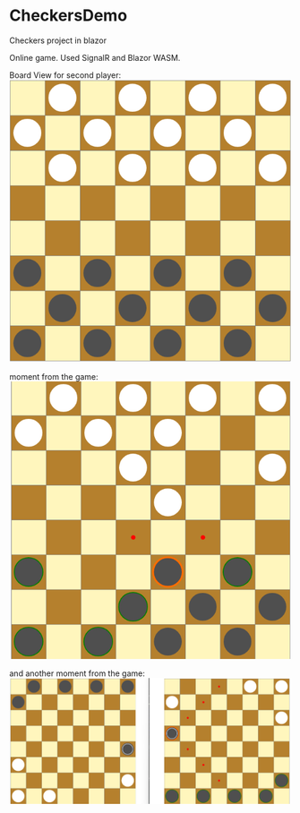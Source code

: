 # CheckersDemo
Checkers project in blazor

Online game. Used SignalR and Blazor WASM. 

Board View for second player:
<br/>
![Screen](https://github.com/Kuprich/CheckersDemo/blob/master/CheckersDemo/Assets/screen1.png)

moment from the game: 
<br/>
![Screen](https://github.com/Kuprich/CheckersDemo/blob/master/CheckersDemo/Assets/screen2.png)

and another moment from the game: 
<br/>
![Screen](https://github.com/Kuprich/CheckersDemo/blob/master/CheckersDemo/Assets/screen3.png)
